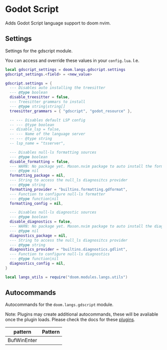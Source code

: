 # Godot Script

Adds Godot Script language support to doom nvim.


## Settings

Settings for the gdscript module.

You can access and override these values in your `config.lua`. I.e.
```lua
local gdscript_settings = doom.langs.gdscript.settings
gdscript_settings.<field> = <new_value>
```
```lua
gdscript.settings = {
  --- Disables auto installing the treesitter
  --- @type boolean
  disable_treesitter = false,
  --- Treesitter grammars to install
  --- @type string|string[]
  treesitter_grammars = { "gdscript", "godot_resource" },

  -- --- Disables default LSP config
  -- --- @type boolean
  -- disable_lsp = false,
  -- --- Name of the language server
  -- --- @type string
  -- lsp_name = "tsserver",

  --- Disables null-ls formatting sources
  --- @type boolean
  disable_formatting = false,
  --- WARN: No package yet. Mason.nvim package to auto install the formatter from
  --- @type nil
  formatting_package = nil,
  --- String to access the null_ls diagnositcs provider
  --- @type string
  formatting_provider = "builtins.formatting.gdformat",
  --- Function to configure null-ls formatter
  --- @type function|nil
  formatting_config = nil,

  --- Disables null-ls diagnostic sources
  --- @type boolean
  disable_diagnostics = false,
  --- WARN: No package yet. Mason.nvim package to auto install the diagnostics provider from
  --- @type nil
  diagnostics_package = nil,
  --- String to access the null_ls diagnositcs provider
  --- @type string
  diagnostics_provider = "builtins.diagnostics.gdlint",
  --- Function to configure null-ls diagnostics
  --- @type function|nil
  diagnostics_config = nil,
}

local langs_utils = require("doom.modules.langs.utils")
```

## Autocommands

Autocommands for the `doom.langs.gdscript` module.

Note: Plugins may create additional autocommands, these will be avaliable once
the plugin loads.  Please check the docs for these [plugins](#plugins-packages).

|     pattern | Pattern |
| ----------- | ------- |
| BufWinEnter |
